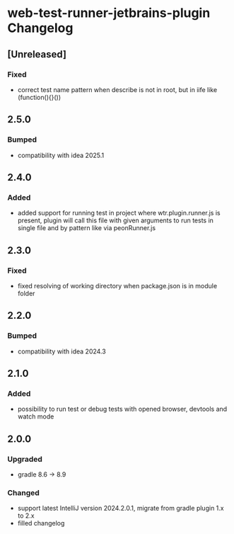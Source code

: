 <!-- Keep a Changelog guide -> https://keepachangelog.com -->

# web-test-runner-jetbrains-plugin Changelog

## [Unreleased]

### Fixed
- correct test name pattern when describe is not in root, but in iife like (function(){}()) 

## 2.5.0

### Bumped
- compatibility with idea 2025.1

## 2.4.0

### Added
- added support for running test in project where wtr.plugin.runner.js is present, plugin will call this file with given arguments to run tests in single file and by pattern like via peonRunner.js

## 2.3.0

### Fixed
- fixed resolving of working directory when package.json is in module folder

## 2.2.0

### Bumped
- compatibility with idea 2024.3

## 2.1.0

### Added
- possibility to run test or debug tests with opened browser, devtools and watch mode

## 2.0.0

### Upgraded
- gradle 8.6 -> 8.9

### Changed
- support latest IntelliJ version 2024.2.0.1, migrate from gradle plugin 1.x to 2.x
- filled changelog
